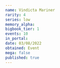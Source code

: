 ```yaml
---
name: Vindicta Mariner
rarity: 4
series: low
memory_alpha:
bigbook_tier: 1
events: 10
in_portal:
date: 03/08/2022
obtained: Event
mega: false
published: true
---
```




